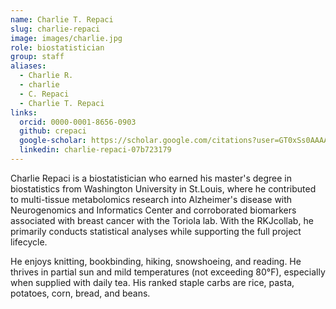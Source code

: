 ```yaml
---
name: Charlie T. Repaci
slug: charlie-repaci
image: images/charlie.jpg
role: biostatistician
group: staff
aliases:
  - Charlie R.
  - charlie
  - C. Repaci
  - Charlie T. Repaci
links: 
  orcid: 0000-0001-8656-0903  
  github: crepaci
  google-scholar: https://scholar.google.com/citations?user=GT0xSs0AAAAJ&hl=en
  linkedin: charlie-repaci-07b723179 
---
```



Charlie Repaci is a biostatistician who earned his master's degree in biostatistics from Washington University in St.Louis, where he contributed to multi-tissue metabolomics research into Alzheimer's disease with Neurogenomics and Informatics Center and corroborated biomarkers associated with breast cancer with the Toriola lab. With the RKJcollab, he primarily conducts statistical analyses while supporting the full project lifecycle. 

He enjoys knitting, bookbinding, hiking, snowshoeing, and reading. He thrives in partial sun and mild temperatures (not exceeding 80°F), especially when supplied with daily tea. His ranked staple carbs are rice, pasta, potatoes, corn, bread, and beans.